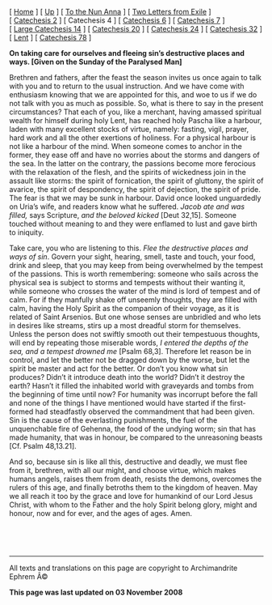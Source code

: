 \[ [Home](index.md) \] \[ [Up](theodore.md) \] \[ [To the Nun Anna](Anna-ep.md) \] \[ [Two Letters from Exile](exile-epp.md) \] \[ [Catechesis 2](ths02.md) \] \[ Catechesis 4 \] \[ [Catechesis 6](ths06.md) \] \[ [Catechesis 7](ths07.md) \] \[ [Large Catechesis 14](ths14l.md) \] \[ [Catechesis 20](ths20.md) \] \[ [Catechesis 24](ths24.md) \] \[ [Catechesis 32](ths32.md) \] \[ [Lent](lent.md) \] \[ [Catechesis 78](Ths78.md) \]

**On taking care for ourselves and fleeing sin’s destructive places and ways.
\[Given on the Sunday of the Paralysed Man\]**

Brethren and fathers, after the feast the season invites us once again to talk with you and to return to the usual instruction. And we have come with enthusiasm knowing that we are appointed for this, and woe to us if we do not talk with you as much as possible. So, what is there to say in the present circumstances? That each of you, like a merchant, having amassed spiritual wealth for himself during holy Lent, has reached holy Pascha like a harbour, laden with many excellent stocks of virtue, namely: fasting, vigil, prayer, hard work and all the other exertions of holiness. For a physical harbour is not like a harbour of the mind. When someone comes to anchor in the former, they ease off and have no worries about the storms and dangers of the sea. In the latter on the contrary, the passions become more ferocious with the relaxation of the flesh, and the spirits of wickedness join in the assault like storms: the spirit of fornication, the spirit of gluttony, the spirit of avarice, the spirit of despondency, the spirit of dejection, the spirit of pride. The fear is that we may be sunk in harbour. David once looked unguardedly on Uria’s wife, and readers know what he suffered. *Jacob ate and was filled,* says Scripture, *and the beloved kicked* \[Deut 32,15\]. Someone touched without meaning to and they were enflamed to lust and gave birth to iniquity.

Take care, you who are listening to this. *Flee the destructive places and ways of sin*. Govern your sight, hearing, smell, taste and touch, your food, drink and sleep, that you may keep from being overwhelmed by the tempest of the passions. This is worth remembering: someone who sails across the physical sea is subject to storms and tempests without their wanting it, while someone who crosses the water of the mind is lord of tempest and of calm. For if they manfully shake off unseemly thoughts, they are filled with calm, having the Holy Spirit as the companion of their voyage, as it is related of Saint Arsenios. But one whose senses are unbridled and who lets in desires like streams, stirs up a most dreadful storm for themselves. Unless the person does not swiftly smooth out their tempestuous thoughts, will end by repeating those miserable words, *I entered the depths of the sea, and a tempest drowned me* \[Psalm 68,3\]. Therefore let reason be in control, and let the better not be dragged down by the worse, but let the spirit be master and act for the better. Or don’t you know what sin produces? Didn’t it introduce death into the world? Didn’t it destroy the earth? Hasn’t it filled the inhabited world with graveyards and tombs from the beginning of time until now? For humanity was incorrupt before the fall and none of the things I have mentioned would have started if the first-formed had steadfastly observed the commandment that had been given. Sin is the cause of the everlasting punishments, the fuel of the unquenchable fire of Gehenna, the food of the undying worm; sin that has made humanity, that was in honour, be compared to the unreasoning beasts \[Cf. Psalm 48,13.21\].

And so, because sin is like all this, destructive and deadly, we must flee from it, brethren, with all our might, and choose virtue, which makes humans angels, raises them from death, resists the demons, overcomes the rulers of this age, and finally betroths them to the kingdom of heaven. May we all reach it too by the grace and love for humankind of our Lord Jesus Christ, with whom to the Father and the holy Spirit belong glory, might and honour, now and for ever, and the ages of ages. Amen.

 

  

------------------------------------------------------------------------

All texts and translations on this page are copyright to
Archimandrite Ephrem Â©

**This page was last updated on 03 November 2008**
